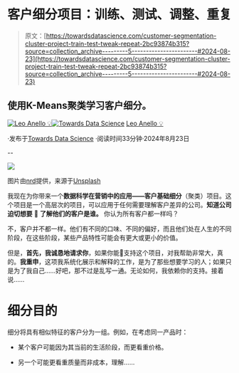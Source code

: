 # 客户细分项目：训练、测试、调整、重复

> 原文：[https://towardsdatascience.com/customer-segmentation-cluster-project-train-test-tweak-repeat-2bc93874b315?source=collection_archive---------5-----------------------#2024-08-23](https://towardsdatascience.com/customer-segmentation-cluster-project-train-test-tweak-repeat-2bc93874b315?source=collection_archive---------5-----------------------#2024-08-23)

## 使用K-Means聚类学习客户细分。

[](https://medium.com/@panData?source=post_page---byline--2bc93874b315--------------------------------)[![Leo Anello 💡](../Images/635ecdec15cda7864d92bf0f1496b6fa.png)](https://medium.com/@panData?source=post_page---byline--2bc93874b315--------------------------------)[](https://towardsdatascience.com/?source=post_page---byline--2bc93874b315--------------------------------)[![Towards Data Science](../Images/a6ff2676ffcc0c7aad8aaf1d79379785.png)](https://towardsdatascience.com/?source=post_page---byline--2bc93874b315--------------------------------) [Leo Anello 💡](https://medium.com/@panData?source=post_page---byline--2bc93874b315--------------------------------)

·发布于[Towards Data Science](https://towardsdatascience.com/?source=post_page---byline--2bc93874b315--------------------------------) ·阅读时间33分钟·2024年8月23日

--

![](../Images/e1efe48276717212b1802beb2d847a11.png)

图片由[nrd](https://unsplash.com/@nicotitto?utm_source=medium&utm_medium=referral)提供，来源于[Unsplash](https://unsplash.com/?utm_source=medium&utm_medium=referral)

我现在为你带来一个**数据科学在营销中的应用——客户基础细分**（聚类）项目。这个项目是一个高层次的项目，可以应用于任何需要理解客户差异的公司。**知道公司迫切想要** 👹 **了解他们的客户是谁。** 你认为所有客户都一样吗？

不，客户并不都一样。他们有不同的口味、不同的偏好，而且他们处在人生的不同阶段，在这些阶段，某些产品特性可能会有更大或更小的价值。

但是，**首先，我诚恳地请求你**，如果你能👏支持这个项目，对我帮助非常大，真的。**我重申**，这项我系统化展示和解释的工作，是为了那些想要学习的人；如果只是为了我自己……好吧，那不过是乱写一通。无论如何，我依赖你的支持。接着说……

# **细分目的**

细分将具有相似特征的客户分为一组。例如，在考虑同一产品时：

+   某个客户可能因为其当前的生活阶段，而更看重价格。

+   另一个可能更看重质量而非成本，理解……
